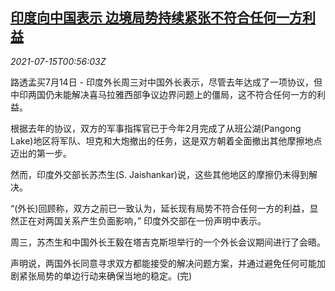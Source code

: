 <!--1626314463000-->
[印度向中国表示 边境局势持续紧张不符合任何一方利益](https://cn.reuters.com/article/india-china-border-0714-wedn-idCNKBS2EL02E)
------

<div><i>2021-07-15T00:56:03Z</i></div><p>路透孟买7月14日 - 印度外长周三对中国外长表示，尽管去年达成了一项协议，但中印两国仍未能解决喜马拉雅西部争议边界问题上的僵局，这不符合任何一方的利益。</p><p>根据去年的协议，双方的军事指挥官已于今年2月完成了从班公湖(Pangong Lake)地区将军队、坦克和大炮撤出的任务，这是双方朝着全面撤出其他摩擦地点迈出的第一步。</p><p>然而，印度外交部长苏杰生(S. Jaishankar)说，这些其他地区的摩擦仍未得到解决。</p><p>“(外长)回顾称，双方之前已一致认为，延长现有局势不符合任何一方的利益，显然正在对两国关系产生负面影响，” 印度外交部在一份声明中表示。</p><p>周三，苏杰生和中国外长王毅在塔吉克斯坦举行的一个外长会议期间进行了会晤。</p><p>声明说，两国外长同意寻求双方都能接受的解决问题方案，并通过避免任何可能加剧紧张局势的单边行动来确保当地的稳定。(完)</p>
